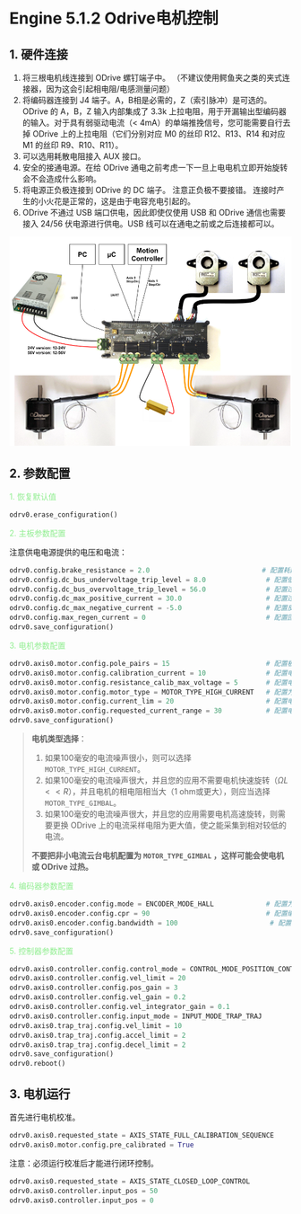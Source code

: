 # Engine 5.1.2 Odrive电机控制

## 1. 硬件连接

1. 将三根电机线连接到 ODrive 螺钉端子中。 （不建议使用鳄鱼夹之类的夹式连接器，因为这会引起相电阻/电感测量问题）
2. 将编码器连接到 J4 端子。A，B相是必需的，Z（索引脉冲）是可选的。 ODrive 的 A，B，Z 输入内部集成了 3.3k 上拉电阻，用于开漏输出型编码器的输入。对于具有弱驱动电流（< 4mA）的单端推挽信号，您可能需要自行去掉 ODrive 上的上拉电阻（它们分别对应 M0 的丝印 R12、R13、R14 和对应 M1 的丝印 R9、R10、R11）。
3. 可以选用耗散电阻接入 AUX 接口。
4. 安全的接通电源。在给 ODrive 通电之前考虑一下一旦上电电机立即开始旋转会不会造成什么影响。
5. 将电源正负极连接到 ODrive 的 DC 端子。 注意正负极不要接错。 连接时产生的小火花是正常的，这是由于电容充电引起的。
6. ODrive 不通过 USB 端口供电，因此即使仅使用 USB 和 ODrive 通信也需要接入 24/56 伏电源进行供电。USB 线可以在通电之前或之后连接都可以。

![NULL](./assets/picture_1.jpg)

## 2. 参数配置

<font color=LightGreen>1. 恢复默认值</font>

```python
odrv0.erase_configuration() 
```

<font color=LightGreen>2. 主板参数配置</font>

注意供电电源提供的电压和电流：

```python
odrv0.config.brake_resistance = 2.0                 		   # 配置耗散电阻(如果有,没有填0)
odrv0.config.dc_bus_undervoltage_trip_level = 8.0               # 配置低压保护阈值(取合理值)
odrv0.config.dc_bus_overvoltage_trip_level = 56.0               # 配置过压保护阈值(取电源电压以上10%的值)
odrv0.config.dc_max_positive_current = 30.0                	    # 配置过流保护阈值   
odrv0.config.dc_max_negative_current = -5.0                     # 配置反向过流保护阈值
odrv0.config.max_regen_current = 0                              # 配置回充电流值
odrv0.save_configuration()
```

<font color=LightGreen>3. 电机参数配置</font>

```python
odrv0.axis0.motor.config.pole_pairs = 15                    	# 配置极对数
odrv0.axis0.motor.config.calibration_current = 10               # 配置电机校准时的电流(不宜过大)
odrv0.axis0.motor.config.resistance_calib_max_voltage = 5       # 配置电机校准时的电压
odrv0.axis0.motor.config.motor_type = MOTOR_TYPE_HIGH_CURRENT   # 配置为大电流电机
odrv0.axis0.motor.config.current_lim = 20                   	# 配置电机运行的最大电流限制
odrv0.axis0.motor.config.requested_current_range = 30           # 配置电机电流采样范围
odrv0.save_configuration()
```

> **电机类型选择**：
>
> 1. 如果100毫安的电流噪声很小，则可以选择 `MOTOR_TYPE_HIGH_CURRENT`。
> 2. 如果100毫安的电流噪声很大，并且您的应用不需要电机快速旋转（$ΩL << R$），并且电机的相电阻相当大（1 ohm或更大），则应当选择`MOTOR_TYPE_GIMBAL`。
> 3. 如果100毫安的电流噪声很大，并且您的应用需要电机高速旋转，则需要更换 ODrive 上的电流采样电阻为更大值，使之能采集到相对较低的电流。
>
> **不要把非小电流云台电机配置为 `MOTOR_TYPE_GIMBAL` ，这样可能会使电机或 ODrive 过热。**

<font color=LightGreen>4. 编码器参数配置</font>

```python
odrv0.axis0.encoder.config.mode = ENCODER_MODE_HALL         	# 配置为霍尔编码器
odrv0.axis0.encoder.config.cpr = 90                 		    # 配置编码器分辨率(编码器手册说明)
odrv0.axis0.encoder.config.bandwidth = 100                       # 配置编码带宽
odrv0.save_configuration()
```

<font color=LightGreen>5. 控制器参数配置</font>

```python
odrv0.axis0.controller.config.control_mode = CONTROL_MODE_POSITION_CONTROL   # 位置环控制模式
odrv0.axis0.controller.config.vel_limit = 20                        		# 电机最大转速
odrv0.axis0.controller.config.pos_gain = 3                      			# 位置环增益，如果电机抖动可以适当调整该值
odrv0.axis0.controller.config.vel_gain = 0.2                    			# 速度环增益（在位置环可不配置）
odrv0.axis0.controller.config.vel_integrator_gain = 0.1             		# 速度环增益
odrv0.axis0.controller.config.input_mode = INPUT_MODE_TRAP_TRAJ         	 # 配置为梯形轨迹模式
odrv0.axis0.trap_traj.config.vel_limit = 10                     			# 配置梯形模式电机最大转速
odrv0.axis0.trap_traj.config.accel_limit = 2
odrv0.axis0.trap_traj.config.decel_limit = 2
odrv0.save_configuration()
odrv0.reboot()
```

## 3. 电机运行

首先进行电机校准。

```python
odrv0.axis0.requested_state = AXIS_STATE_FULL_CALIBRATION_SEQUENCE          	# 电机校准(会有一声提示音,然后电机正转反转)
odrv0.axis0.motor.config.pre_calibrated = True      				           # 校准结束
```

注意：必须运行校准后才能进行闭环控制。

```python
odrv0.axis0.requested_state = AXIS_STATE_CLOSED_LOOP_CONTROL            		# 进入闭环
odrv0.axis0.controller.input_pos = 50
odrv0.axis0.controller.input_pos = 0
```

